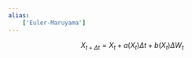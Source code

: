 ```yaml
---
alias:
    ['Euler-Maruyama']
---
```

$$
X_{t+\Delta t} = X_t + a(X_t)\Delta t + b(X_t) \Delta W_t
$$